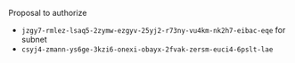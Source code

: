 Proposal to authorize
- `jzgy7-rmlez-lsaq5-2zymw-ezgyv-25yj2-r73ny-vu4km-nk2h7-eibac-eqe`
for subnet
- `csyj4-zmann-ys6ge-3kzi6-onexi-obayx-2fvak-zersm-euci4-6pslt-lae`
